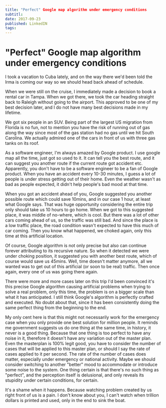 ```yaml
---
title: "Perfect" Google map algorithm under emergency conditions
subtitl: 
date: 2017-09-23
published: LinkedIN
tags:  
---
```


# "Perfect" Google map algorithm under emergency conditions

I took a vacation to Cuba lately, and on the way there we'd been told the Irma is coming our way so we should head back ahead of schedule.

When we were still on the cruise, I immediately made a decision to book a rental car in Tampa. When we got there, we took the car heading straight back to Raleigh without going to the airport. This approved to be one of my best decision later, and I do not have many best decisions made in my lifetime.

We got six people in an SUV. Being part of the largest US migration from Florida is no fun, not to mention you have the risk of running out of gas along the way since most of the gas station had no gas until we hit South Carolina. We actually admired one of the cars in front of us with three gas tanks on its roof.

As a software engineer, I'm always amazed by Google product. I use google map all the time, just got so used to it. It can tell you the best route, and it can suggest you another route if the current route got accident etc. Apparently, you don't have to be a software engineer to be a fan of Google product. When you have an accident every 10-30 minutes, I guess a lot of people is under stress getting out of their home. Even the weather wasn't as bad as people expected, it didn't help people's bad mood at that time.

When you got an accident ahead of you, Google suggested you another possible route which could save 10mins, and in our case 1 hour, at least what Google says. That was huge opportunity considering the entire trip only should take us 10 hours to go home. When we got to this suggested place, it was middle of no-where, which is cool. But there was a lot of other cars coming ahead of us, so the traffic was still bad. And since the place is a low traffic place, the road condition wasn't expected to have this much of car coming. Then you know what happened, we choked again, only this time at this artificial location.

Of course, Google algorithm is not only precise but also can continue forever attributing to its recursive nature. So when it detected we were under choking position, it suggested you with another best route, which of course would save us 45mins. Well, time doesn't matter anymore, all we wanted was to get out of this artificial (or soon to be real) traffic. Then once again, every one of us was going there again.

There were more and more cases later on this trip I'd been convinced it's this precise Google algorithm causing artificial problems when trying to solve a real problem, only this time, the problem is on a bigger scale than what it has anticipated. I still think Google's algorithm is perfectly crafted and executed. No doubt about that, since it has been consistently doing the same perfect thing from the beginning to the end.

My only cent here is that this might not necessarily work for the emergency case when you only provide one best solution for million people. It reminds me government suggests us do one thing at the same time, in history, it never is a good thing. Because that one thing is too perfect to have any noise in it, therefore it doesn't have any variation out of the master plan. Even the masterplan is 100% legit good, you have to consider the number of cases that will be applied to this master plan, or should I say the rate of cases applied to it per second. The rate of the number of cases does matter, especially under emergency or national activity. Maybe we should consider switching to another "better" mood to accommodate or introduce some noise to the system. One thing certain is that there's no such thing as "perfect", and the perception itself is delusional, and only reveals its stupidity under certain conditions, for certain.

It's a shame when it happens. Because watching problem created by us right front of us is a pain. I don't know about you, I can't watch when trillion dollars is printed and used, only in the end to sink the boat.


